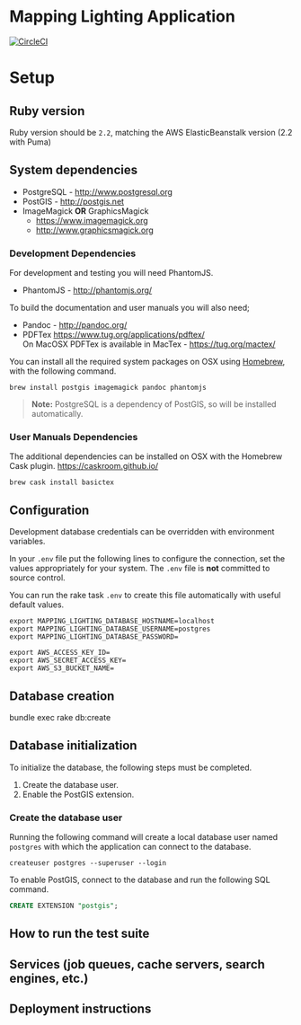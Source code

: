# Mapping Lighting Application

[![CircleCI](https://circleci.com/gh/mapping-lighting/mapping_lighting/tree/master.svg?style=svg)](https://circleci.com/gh/mapping-lighting/mapping_lighting/tree/master)

# Setup

## Ruby version

Ruby version should be `2.2`, matching the AWS ElasticBeanstalk version (2.2 with Puma)

## System dependencies

- PostgreSQL - <http://www.postgresql.org>
- PostGIS    - <http://postgis.net>
- ImageMagick **OR** GraphicsMagick
    - <https://www.imagemagick.org>
    - <http://www.graphicsmagick.org>

### Development Dependencies

For development and testing you will need PhantomJS.

- PhantomJS - <http://phantomjs.org/>

To build the documentation and user manuals you will also need;

- Pandoc - <http://pandoc.org/>
- PDFTex <https://www.tug.org/applications/pdftex/> \
       On MacOSX PDFTex is available in MacTex - <https://tug.org/mactex/>

You can install all the required system packages on OSX using [Homebrew](http://brew.sh/), with the following command.

```shell
brew install postgis imagemagick pandoc phantomjs
```



> **Note:** PostgreSQL is a dependency of PostGIS, so will be installed automatically.

### User Manuals Dependencies

The additional dependencies can be installed on OSX with the Homebrew Cask plugin. <https://caskroom.github.io/>

```shell
brew cask install basictex
```

## Configuration

Development database credentials can be overridden with environment variables.

In your `.env` file put the following lines to configure the connection, set the values appropriately for your system.
The `.env` file is **not** committed to source control.

You can run the rake task `.env` to create this file automatically with useful default values.

```shell
export MAPPING_LIGHTING_DATABASE_HOSTNAME=localhost
export MAPPING_LIGHTING_DATABASE_USERNAME=postgres
export MAPPING_LIGHTING_DATABASE_PASSWORD=

export AWS_ACCESS_KEY_ID=
export AWS_SECRET_ACCESS_KEY=
export AWS_S3_BUCKET_NAME=
```

Database creation
-------------------

bundle exec rake db:create

## Database initialization

To initialize the database, the following steps must be completed.

  1. Create the database user.
  2. Enable the PostGIS extension.

### Create the database user

Running the following command will create a local database user named `postgres` with which the application can connect to the database.

```shell
createuser postgres --superuser --login
```

To enable PostGIS, connect to the database and run the following SQL command.

```SQL
CREATE EXTENSION "postgis";
```


How to run the test suite
---------------------------

Services (job queues, cache servers, search engines, etc.)
------------------------------------------------------------

Deployment instructions
-------------------------

